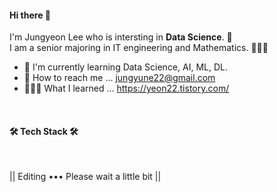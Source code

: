 #### Hi there 👋
I'm Jungyeon Lee who is intersting in **Data Science**. 👀 <br/>
I am a senior majoring in IT engineering and Mathematics. 👩🏻‍💻

- 🌷 I'm currently learning Data Science, AI, ML, DL.
- 🧤 How to reach me ... jungyune22@gmail.com
- 👩🏻‍💻 What I learned ... https://yeon22.tistory.com/

<!-- ## 💪 Skills -->
<!-- ## 🛠 Tech Stack 🛠 -->

<br/>
<h4 align="left"> 🛠 Tech Stack 🛠 </h3>
<br/>

|| Editing ••• Please wait a little bit ||

<!--
**yeon42/yeon42** is a ✨ _special_ ✨ repository because its `README.md` (this file) appears on your GitHub profile.

Here are some ideas to get you started:

- Good Day! I'm Jungyeon Lee.
- I'm majoring in it engineering and mathematics.




- 🔭 I’m currently working on ...
- 🌱 I’m currently learning ...
- 👯 I’m looking to collaborate on ...
- 🤔 I’m looking for help with ...
- 💬 Ask me about ...
- 📫 How to reach me: ...
- 😄 Pronouns: ...
- ⚡ Fun fact: ...


-->
